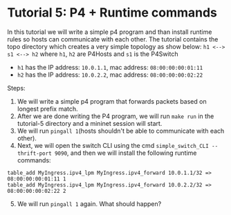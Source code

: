 # Tutorial 5: P4 + Runtime commands

In this tutorial we will write a simple p4 program and than install runtime rules so hosts can communicate with each other. The tutorial contains the topo directory which creates a very simple topology as show below:
`h1 <--> s1 <--> h2`
where `h1`, `h2` are P4Hosts and `s1` is the P4Switch
* `h1` has the IP address: `10.0.1.1`, mac address: `08:00:00:00:01:11`
* `h2` has the IP address: `10.0.2.2`, mac address: `08:00:00:00:02:22`

Steps:

1) We will write a simple p4 program that forwards packets based on longest prefix match.
2) After we are done writing the P4 program, we will run `make run` in the tutorial-5 directory and a mininet session will start.
3) We will run `pingall 1`(hosts shouldn't be able to communicate with each other). 
4) Next, we will open the switch CLI using the cmd `simple_switch_CLI --thrift-port 9090`, and then we will install the following runtime commands:
```
table_add MyIngress.ipv4_lpm MyIngress.ipv4_forward 10.0.1.1/32 => 08:00:00:00:01:11 1
table_add MyIngress.ipv4_lpm MyIngress.ipv4_forward 10.0.2.2/32 => 08:00:00:00:02:22 2
```
5) We will run `pingall 1` again. What should happen? 
